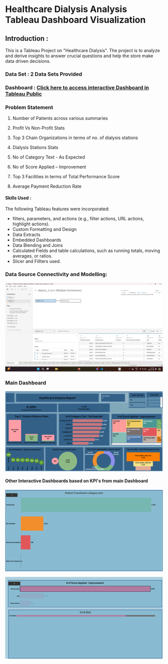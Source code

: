 # Healthcare Dialysis Analysis Tableau Dashboard Visualization

## Introduction :
This is a Tableau Project on "Healthcare Dialysis". The project is to analyze and derive insights to answer crucial 
questions and help the store make data driven decisions.

### Data Set : 2 Data Sets Provided
### Dashboard : [Click here to access interactive Dashboard in Tableau Public](https://public.tableau.com/shared/T687XJCD3?:display_count=n&:origin=viz_share_link)

### Problem Statement
1. Number of Patients across various summaries

2. Profit Vs Non-Profit Stats

3. Top 3 Chain Organizations in terms of no. of dialysis stations

4. Dialysis Stations Stats

5. No of Category Text  - As Expected

6. No of Score Applied – Improvement

7. Top 3 Facilities in terms of Total Performance Score

8. Average Payment Reduction Rate
   
#### Skills Used :
The following Tableau features were incorporated:

- filters, parameters, and actions (e.g., filter actions, URL actions, highlight actions).
- Custom Formatting and Design
- Data Extracts  
- Embedded Dashboards
- Data Blending and Joins
- Calculated Fields and table calculations, such as running totals, moving averages, or ratios.
- Slicer and Fillters used.
  
### Data Source Connectivity and Modelling:
![Alt text](images/Data_Model.png)
### Main Dashboard
![Alt text](images/Main_Dash1.png)
#### Other Interactive Dashboards based on KPI's from main Dashboard

![Alt text](images/2.png)

![Alt text](images/3.png)


